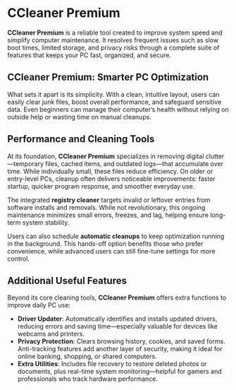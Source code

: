 # CCleaner Premium
**CCleaner Premium** is a reliable tool created to improve system speed and simplify computer maintenance. It resolves frequent issues such as slow boot times, limited storage, and privacy risks through a complete suite of features that keeps your PC fast, organized, and secure.

## **CCleaner Premium: Smarter PC Optimization**



What sets it apart is its simplicity. With a clean, intuitive layout, users can easily clear junk files, boost overall performance, and safeguard sensitive data. Even beginners can manage their computer’s health without relying on outside help or wasting time on manual cleanups.


## **Performance and Cleaning Tools**

At its foundation, **CCleaner Premium** specializes in removing digital clutter—temporary files, cached items, and outdated logs—that accumulate over time. While individually small, these files reduce efficiency. On older or entry-level PCs, cleanup often delivers noticeable improvements: faster startup, quicker program response, and smoother everyday use.

The integrated **registry cleaner** targets invalid or leftover entries from software installs and removals. While not revolutionary, this ongoing maintenance minimizes small errors, freezes, and lag, helping ensure long-term system stability.

Users can also schedule **automatic cleanups** to keep optimization running in the background. This hands-off option benefits those who prefer convenience, while advanced users can still fine-tune settings for more control.


## **Additional Useful Features**

Beyond its core cleaning tools, **CCleaner Premium** offers extra functions to improve daily PC use:

* **Driver Updater**: Automatically identifies and installs updated drivers, reducing errors and saving time—especially valuable for devices like webcams and printers.
* **Privacy Protection**: Clears browsing history, cookies, and saved forms. Anti-tracking features add another layer of security, making it ideal for online banking, shopping, or shared computers.
* **Extra Utilities**: Includes file recovery to restore deleted photos or documents, plus real-time system monitoring—helpful for gamers and professionals who track hardware performance.

